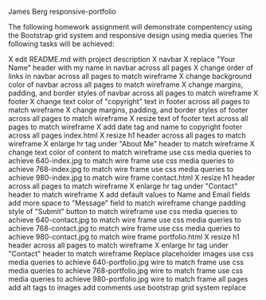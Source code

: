James Berg
responsive-portfolio

The following homework assignment will demonstrate compentency using the Bootstrap grid system and responsive design using media queries
The following tasks will be achieved:

X edit README.md with project description
X navbar
   X replace "Your Name" header with my name in navbar across all pages
   X change order of links in navbar across all pages to match wireframe
   X change background color of navbar across all pages to match wireframe
   X change margins, padding, and border styles of navbar across all pages to match wireframe
X footer
   X change text color of "copyright" text in footer across all pages to match wireframe
   X change margins, padding, and border styles of footer across all pages to match wireframe
   X resize text of footer text across all pages to match wireframe
   X add date tag and name to copyright footer across all pages
index.html
   X resize h1 header across all pages to match wireframe
   X enlarge hr tag under "About Me" header to match wireframe
   X change text color of content to match wireframe
   use css media queries to achieve 640-index.jpg to match wire frame
   use css media queries to achieve 768-index.jpg to match wire frame
   use css media queries to achieve 980-index.jpg to match wire frame
contact.html
   X resize h1 header across all pages to match wireframe
   X enlarge hr tag under "Contact" header to match wireframe
   X add default values to Name and Email fields   
   add more space to "Message" field to match wireframe
   change padding style of "Submit" button to match wireframe
   use css media queries to achieve 640-contact.jpg to match wire frame 
   use css media queries to achieve 768-contact.jpg to match wire frame 
   use css media queries to achieve 980-contact.jpg to match wire frame
portfolio.html
   X resize h1 header across all pages to match wireframe
   X enlarge hr tag under "Contact" header to match wireframe
   Replace placeholder images
   use css media queries to achieve 640-portfolio.jpg wire to match frame
   use css media queries to achieve 768-portfolio.jpg wire to match frame
   use css media queries to achieve 980-portfolio.jpg wire to match frame
all pages
   add alt tags to images
   add comments
   use bootstrap grid system
   replace <title>